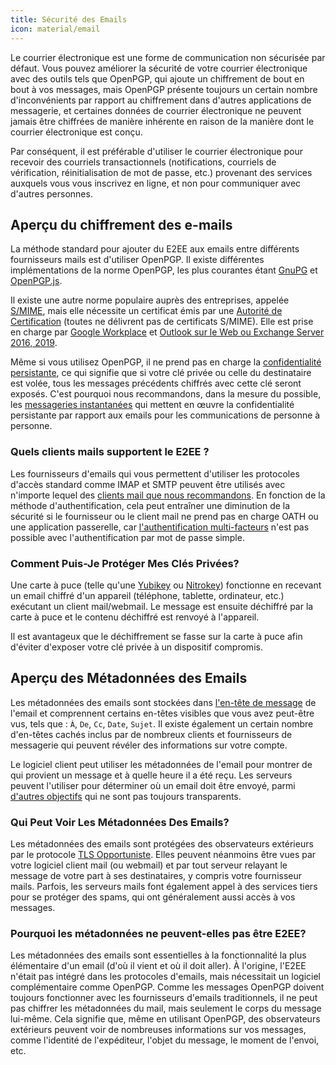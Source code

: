 ```yaml
---
title: Sécurité des Emails
icon: material/email
---
```


Le courrier électronique est une forme de communication non sécurisée par défaut. Vous pouvez améliorer la sécurité de votre courrier électronique avec des outils tels que OpenPGP, qui ajoute un chiffrement de bout en bout à vos messages, mais OpenPGP présente toujours un certain nombre d'inconvénients par rapport au chiffrement dans d'autres applications de messagerie, et certaines données de courrier électronique ne peuvent jamais être chiffrées de manière inhérente en raison de la manière dont le courrier électronique est conçu.

Par conséquent, il est préférable d'utiliser le courrier électronique pour recevoir des courriels transactionnels (notifications, courriels de vérification, réinitialisation de mot de passe, etc.) provenant des services auxquels vous vous inscrivez en ligne, et non pour communiquer avec d'autres personnes.

## Aperçu du chiffrement des e-mails

La méthode standard pour ajouter du E2EE aux emails entre différents fournisseurs mails est d'utiliser OpenPGP. Il existe différentes implémentations de la norme OpenPGP, les plus courantes étant [GnuPG](https://en.wikipedia.org/wiki/GNU_Privacy_Guard) et [OpenPGP.js](https://openpgpjs.org).

Il existe une autre norme populaire auprès des entreprises, appelée [S/MIME](https://en.wikipedia.org/wiki/S/MIME), mais elle nécessite un certificat émis par une [Autorité de Certification](https://en.wikipedia.org/wiki/Certificate_authority) (toutes ne délivrent pas de certificats S/MIME). Elle est prise en charge par [Google Workplace](https://support.google.com/a/topic/9061730?hl=en&ref_topic=9061731) et [Outlook sur le Web ou Exchange Server 2016, 2019](https://support.office.com/en-us/article/encrypt-messages-by-using-s-mime-in-outlook-on-the-web-878c79fc-7088-4b39-966f-14512658f480).

Même si vous utilisez OpenPGP, il ne prend pas en charge la [confidentialité persistante](https://en.wikipedia.org/wiki/Forward_secrecy), ce qui signifie que si votre clé privée ou celle du destinataire est volée, tous les messages précédents chiffrés avec cette clé seront exposés. C'est pourquoi nous recommandons, dans la mesure du possible, les [messageries instantanées](../real-time-communication.md) qui mettent en œuvre la confidentialité persistante par rapport aux emails pour les communications de personne à personne.

### Quels clients mails supportent le E2EE ?

Les fournisseurs d'emails qui vous permettent d'utiliser les protocoles d'accès standard comme IMAP et SMTP peuvent être utilisés avec n'importe lequel des [clients mail que nous recommandons](../email-clients.md). En fonction de la méthode d'authentification, cela peut entraîner une diminution de la sécurité si le fournisseur ou le client mail ne prend pas en charge OATH ou une application passerelle, car [l'authentification multi-facteurs](/basics/multi-factor-authentication/) n'est pas possible avec l'authentification par mot de passe simple.

### Comment Puis-Je Protéger Mes Clés Privées?

Une carte à puce (telle qu'une [Yubikey](https://support.yubico.com/hc/en-us/articles/360013790259-Using-Your-YubiKey-with-OpenPGP) ou [Nitrokey](https://www.nitrokey.com)) fonctionne en recevant un email chiffré d'un appareil (téléphone, tablette, ordinateur, etc.) exécutant un client mail/webmail. Le message est ensuite déchiffré par la carte à puce et le contenu déchiffré est renvoyé à l'appareil.

Il est avantageux que le déchiffrement se fasse sur la carte à puce afin d'éviter d'exposer votre clé privée à un dispositif compromis.

## Aperçu des Métadonnées des Emails

Les métadonnées des emails sont stockées dans [l'en-tête de message](https://en.wikipedia.org/wiki/Email#Message_header) de l'email et comprennent certains en-têtes visibles que vous avez peut-être vus, tels que : `À`, `De`, `Cc`, `Date`, `Sujet`. Il existe également un certain nombre d'en-têtes cachés inclus par de nombreux clients et fournisseurs de messagerie qui peuvent révéler des informations sur votre compte.

Le logiciel client peut utiliser les métadonnées de l'email pour montrer de qui provient un message et à quelle heure il a été reçu. Les serveurs peuvent l'utiliser pour déterminer où un email doit être envoyé, parmi [d'autres objectifs](https://en.wikipedia.org/wiki/Email#Message_header) qui ne sont pas toujours transparents.

### Qui Peut Voir Les Métadonnées Des Emails?

Les métadonnées des emails sont protégées des observateurs extérieurs par le protocole [TLS Opportuniste](https://en.wikipedia.org/wiki/Opportunistic_TLS). Elles peuvent néanmoins être vues par votre logiciel client mail (ou webmail) et par tout serveur relayant le message de votre part à ses destinataires, y compris votre fournisseur mails. Parfois, les serveurs mails font également appel à des services tiers pour se protéger des spams, qui ont généralement aussi accès à vos messages.

### Pourquoi les métadonnées ne peuvent-elles pas être E2EE?

Les métadonnées des emails sont essentielles à la fonctionnalité la plus élémentaire d'un email (d'où il vient et où il doit aller). À l'origine, l'E2EE n'était pas intégré dans les protocoles d'emails, mais nécessitait un logiciel complémentaire comme OpenPGP. Comme les messages OpenPGP doivent toujours fonctionner avec les fournisseurs d'emails traditionnels, il ne peut pas chiffrer les métadonnées du mail, mais seulement le corps du message lui-même. Cela signifie que, même en utilisant OpenPGP, des observateurs extérieurs peuvent voir de nombreuses informations sur vos messages, comme l'identité de l'expéditeur, l'objet du message, le moment de l'envoi, etc.
